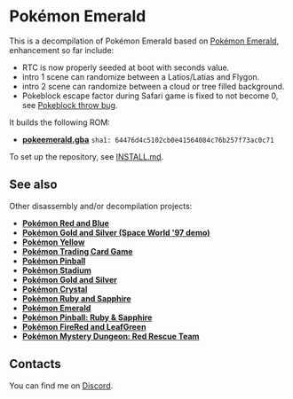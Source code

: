 # Pokémon Emerald

This is a decompilation of Pokémon Emerald based on [Pokémon Emerald](https://github.com/pret/pokeemerald), enhancement so far include:

* RTC is now properly seeded at boot with seconds value.
* intro 1 scene can randomize between a Latios/Latias and Flygon.
* intro 2 scene can randomize between a cloud or tree filled background.
* Pokeblock escape factor during Safari game is fixed to not become 0, see [Pokeblock throw bug](https://bulbapedia.bulbagarden.net/wiki/Hoenn_Safari_Zone#Pok.C3.A9block_throw_bug).

It builds the following ROM:

* [**pokeemerald.gba**](https://datomatic.no-intro.org/index.php?page=show_record&s=23&n=1961) `sha1: 64476d4c5102cb0e41564084c76b257f73ac0c71`

To set up the repository, see [INSTALL.md](INSTALL.md).


## See also

Other disassembly and/or decompilation projects:
* [**Pokémon Red and Blue**](https://github.com/pret/pokered)
* [**Pokémon Gold and Silver (Space World '97 demo)**](https://github.com/pret/pokegold-spaceworld)
* [**Pokémon Yellow**](https://github.com/pret/pokeyellow)
* [**Pokémon Trading Card Game**](https://github.com/pret/poketcg)
* [**Pokémon Pinball**](https://github.com/pret/pokepinball)
* [**Pokémon Stadium**](https://github.com/pret/pokestadium)
* [**Pokémon Gold and Silver**](https://github.com/pret/pokegold)
* [**Pokémon Crystal**](https://github.com/pret/pokecrystal)
* [**Pokémon Ruby and Sapphire**](https://github.com/pret/pokeruby)
* [**Pokémon Emerald**](https://github.com/pret/pokeemerald)
* [**Pokémon Pinball: Ruby & Sapphire**](https://github.com/pret/pokepinballrs)
* [**Pokémon FireRed and LeafGreen**](https://github.com/pret/pokefirered)
* [**Pokémon Mystery Dungeon: Red Rescue Team**](https://github.com/pret/pmd-red)


## Contacts

You can find me on [Discord](https://discord.com/users/PolycountEr#6932).

